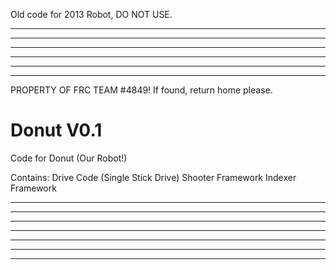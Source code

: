 Old code for 2013 Robot, DO NOT USE.

--------------------------------
--------------------------------
--------------------------------
--------------------------------
--------------------------------
--------------------------------

PROPERTY OF FRC TEAM #4849!
If found, return home please.

Donut V0.1
=======

Code for Donut (Our Robot!)

Contains:
Drive Code (Single Stick Drive)
Shooter Framework 
Indexer Framework

--------------------------------
--------------------------------
--------------------------------
--------------------------------
--------------------------------
--------------------------------
--------------------------------
